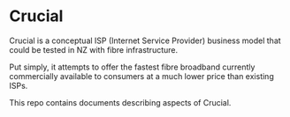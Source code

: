 # Crucial

Crucial is a conceptual ISP (Internet Service Provider) business model that could be tested in NZ with fibre infrastructure.

Put simply, it attempts to offer the fastest fibre broadband currently commercially available to consumers at a much lower price than existing ISPs.

This repo contains documents describing aspects of Crucial.
